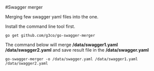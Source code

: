 #Swagger merger

Merging few swagger yaml files into the one.

Install the command line tool first.

``
 go get github.com/g3co/go-swagger-merger
``

The command below will merge **/data/swagger1.yaml** **/data/swagger2.yaml** and save result file in the **/data/swagger.yaml**

``
 go-swagger-merger -o /data/swagger.yaml /data/swagger1.yaml /data/swagger2.yaml
``

